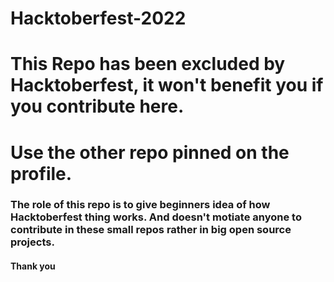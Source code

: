 # Hacktoberfest-2022

# This Repo has been excluded by Hacktoberfest, it won't benefit you if you contribute here.

# Use the other repo pinned on the profile.

### The role of this repo is to give beginners idea of how Hacktoberfest thing works. And doesn't motiate anyone to contribute in these small repos rather in big open source projects.

#### Thank you
